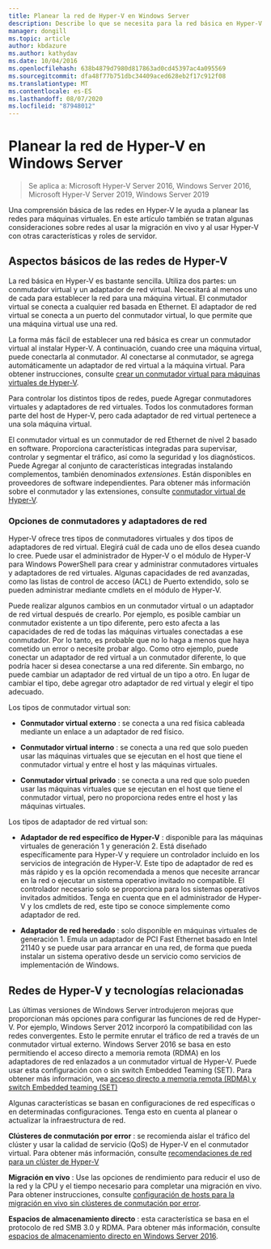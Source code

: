 ```yaml
---
title: Planear la red de Hyper-V en Windows Server
description: Describe lo que se necesita para la red básica en Hyper-V y proporciona vínculos a instrucciones.
manager: dongill
ms.topic: article
author: kbdazure
ms.author: kathydav
ms.date: 10/04/2016
ms.openlocfilehash: 638b4879d7980d817863ad0cd45397ac4a095569
ms.sourcegitcommit: dfa48f77b751dbc34409aced628eb2f17c912f08
ms.translationtype: MT
ms.contentlocale: es-ES
ms.lasthandoff: 08/07/2020
ms.locfileid: "87948012"
---
```

# <a name="plan-for-hyper-v-networking-in-windows-server"></a>Planear la red de Hyper-V en Windows Server

>Se aplica a: Microsoft Hyper-V Server 2016, Windows Server 2016, Microsoft Hyper-V Server 2019, Windows Server 2019

Una comprensión básica de las redes en Hyper-V le ayuda a planear las redes para máquinas virtuales. En este artículo también se tratan algunas consideraciones sobre redes al usar la migración en vivo y al usar Hyper-V con otras características y roles de servidor.

## <a name="hyper-v-networking-basics"></a>Aspectos básicos de las redes de Hyper-V
La red básica en Hyper-V es bastante sencilla. Utiliza dos partes: un conmutador virtual y un adaptador de red virtual. Necesitará al menos uno de cada para establecer la red para una máquina virtual. El conmutador virtual se conecta a cualquier red basada en Ethernet. El adaptador de red virtual se conecta a un puerto del conmutador virtual, lo que permite que una máquina virtual use una red.

La forma más fácil de establecer una red básica es crear un conmutador virtual al instalar Hyper-V. A continuación, cuando cree una máquina virtual, puede conectarla al conmutador. Al conectarse al conmutador, se agrega automáticamente un adaptador de red virtual a la máquina virtual. Para obtener instrucciones, consulte [crear un conmutador virtual para máquinas virtuales de Hyper-V](../get-started/Create-a-virtual-switch-for-Hyper-V-virtual-machines.md).

Para controlar los distintos tipos de redes, puede Agregar conmutadores virtuales y adaptadores de red virtuales. Todos los conmutadores forman parte del host de Hyper-V, pero cada adaptador de red virtual pertenece a una sola máquina virtual.

El conmutador virtual es un conmutador de red Ethernet de nivel 2 basado en software. Proporciona características integradas para supervisar, controlar y segmentar el tráfico, así como la seguridad y los diagnósticos.  Puede Agregar al conjunto de características integradas instalando complementos, también denominados *extensiones*. Están disponibles en proveedores de software independientes. Para obtener más información sobre el conmutador y las extensiones, consulte [conmutador virtual de Hyper-V](../../hyper-v-virtual-switch/Hyper-V-Virtual-Switch.md).

### <a name="switch-and-network-adapter-choices"></a>Opciones de conmutadores y adaptadores de red
Hyper-V ofrece tres tipos de conmutadores virtuales y dos tipos de adaptadores de red virtual. Elegirá cuál de cada uno de ellos desea cuando lo cree. Puede usar el administrador de Hyper-V o el módulo de Hyper-V para Windows PowerShell para crear y administrar conmutadores virtuales y adaptadores de red virtuales. Algunas capacidades de red avanzadas, como las listas de control de acceso (ACL) de Puerto extendido, solo se pueden administrar mediante cmdlets en el módulo de Hyper-V.

Puede realizar algunos cambios en un conmutador virtual o un adaptador de red virtual después de crearlo. Por ejemplo, es posible cambiar un conmutador existente a un tipo diferente, pero esto afecta a las capacidades de red de todas las máquinas virtuales conectadas a ese conmutador.  Por lo tanto, es probable que no lo haga a menos que haya cometido un error o necesite probar algo. Como otro ejemplo, puede conectar un adaptador de red virtual a un conmutador diferente, lo que podría hacer si desea conectarse a una red diferente. Sin embargo, no puede cambiar un adaptador de red virtual de un tipo a otro. En lugar de cambiar el tipo, debe agregar otro adaptador de red virtual y elegir el tipo adecuado.

Los tipos de conmutador virtual son:

-   **Conmutador virtual externo** : se conecta a una red física cableada mediante un enlace a un adaptador de red físico.

-   **Conmutador virtual interno** : se conecta a una red que solo pueden usar las máquinas virtuales que se ejecutan en el host que tiene el conmutador virtual y entre el host y las máquinas virtuales.

-   **Conmutador virtual privado** : se conecta a una red que solo pueden usar las máquinas virtuales que se ejecutan en el host que tiene el conmutador virtual, pero no proporciona redes entre el host y las máquinas virtuales.

Los tipos de adaptador de red virtual son:

-   **Adaptador de red específico de Hyper-V** : disponible para las máquinas virtuales de generación 1 y generación 2. Está diseñado específicamente para Hyper-V y requiere un controlador incluido en los servicios de integración de Hyper-V. Este tipo de adaptador de red es más rápido y es la opción recomendada a menos que necesite arrancar en la red o ejecutar un sistema operativo invitado no compatible. El controlador necesario solo se proporciona para los sistemas operativos invitados admitidos. Tenga en cuenta que en el administrador de Hyper-V y los cmdlets de red, este tipo se conoce simplemente como adaptador de red.

-   **Adaptador de red heredado** : solo disponible en máquinas virtuales de generación 1. Emula un adaptador de PCI Fast Ethernet basado en Intel 21140 y se puede usar para arrancar en una red, de forma que pueda instalar un sistema operativo desde un servicio como servicios de implementación de Windows.

## <a name="hyper-v-networking-and-related-technologies"></a>Redes de Hyper-V y tecnologías relacionadas
Las últimas versiones de Windows Server introdujeron mejoras que proporcionan más opciones para configurar las funciones de red de Hyper-V. Por ejemplo, Windows Server 2012 incorporó la compatibilidad con las redes convergentes. Esto le permite enrutar el tráfico de red a través de un conmutador virtual externo. Windows Server 2016 se basa en esto permitiendo el acceso directo a memoria remota (RDMA) en los adaptadores de red enlazados a un conmutador virtual de Hyper-V. Puede usar esta configuración con o sin switch Embedded Teaming (SET). Para obtener más información, vea [acceso directo a memoria remota &#40;RDMA&#41; y switch Embedded teaming &#40;SET&#41;](../../hyper-v-virtual-switch/RDMA-and-Switch-Embedded-Teaming.md)

Algunas características se basan en configuraciones de red específicas o en determinadas configuraciones. Tenga esto en cuenta al planear o actualizar la infraestructura de red.

**Clústeres de conmutación por error** : se recomienda aislar el tráfico del clúster y usar la calidad de servicio (QoS) de Hyper-V en el conmutador virtual. Para obtener más información, consulte [recomendaciones de red para un clúster de Hyper-V](https://technet.microsoft.com/library/dn550728.aspx)

**Migración en vivo** : Use las opciones de rendimiento para reducir el uso de la red y la CPU y el tiempo necesario para completar una migración en vivo. Para obtener instrucciones, consulte [configuración de hosts para la migración en vivo sin clústeres de conmutación por error](../deploy/set-up-hosts-for-live-migration-without-failover-clustering.md).

**Espacios de almacenamiento directo** : esta característica se basa en el protocolo de red SMB 3.0 y RDMA. Para obtener más información, consulte [espacios de almacenamiento directo en Windows Server 2016](../../../storage/storage-spaces/storage-spaces-direct-overview.md).